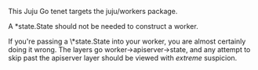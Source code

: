 This Juju Go tenet targets the juju/workers package.

A *state.State should not be needed to construct a worker.

If you're passing a \\*state.State into your worker, you are almost certainly doing it wrong. The layers go worker->apiserver->state, and any attempt to skip past the apiserver layer should be viewed with *extreme* suspicion.
